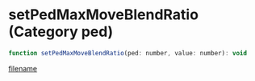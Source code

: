 # setPedMaxMoveBlendRatio (Category ped)

```js
function setPedMaxMoveBlendRatio(ped: number, value: number): void
```

[filename](setPedMaxMoveBlendRatio_m.md ':include')